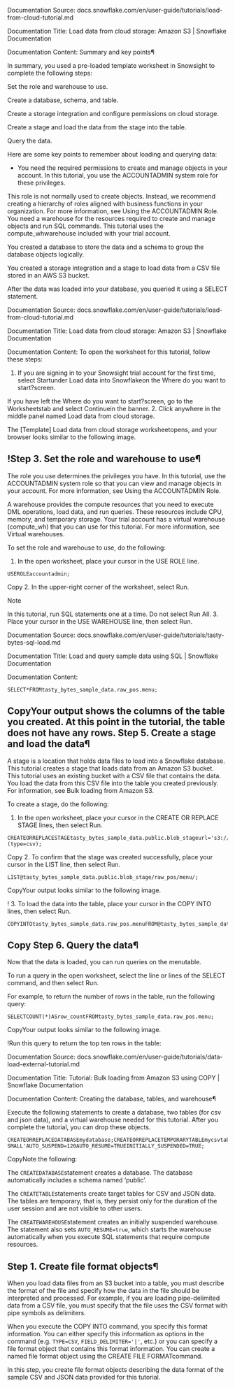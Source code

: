 Documentation Source:
docs.snowflake.com/en/user-guide/tutorials/load-from-cloud-tutorial.md

Documentation Title:
Load data from cloud storage: Amazon S3 | Snowflake Documentation

Documentation Content:
Summary and key points¶

In summary, you used a pre-loaded template worksheet in Snowsight to complete the following steps:

Set the role and warehouse to use.

Create a database, schema, and table.

Create a storage integration and configure permissions on cloud storage.

Create a stage and load the data from the stage into the table.

Query the data.


Here are some key points to remember about loading and querying data:

* You need the required permissions to create and manage objects in your account. In this tutorial,
you use the ACCOUNTADMIN system role for these privileges.

This role is not normally used to create objects. Instead, we recommend creating a hierarchy of
roles aligned with business functions in your organization. For more information, see
Using the ACCOUNTADMIN Role.
You need a warehouse for the resources required to create and manage objects and run SQL commands.
This tutorial uses the compute\_whwarehouse included with your trial account.

You created a database to store the data and a schema to group the database objects logically.

You created a storage integration and a stage to load data from a CSV file stored in an AWS S3 bucket.

After the data was loaded into your database, you queried it using a SELECT statement.



Documentation Source:
docs.snowflake.com/en/user-guide/tutorials/load-from-cloud-tutorial.md

Documentation Title:
Load data from cloud storage: Amazon S3 | Snowflake Documentation

Documentation Content:
To open
the worksheet for this tutorial, follow these steps:

1. If you are signing in to your Snowsight trial account for the first time,
select Startunder Load data into Snowflakeon the
Where do you want to start?screen.

If you have left the Where do you want to start?screen, go to the
Worksheetstab and select Continuein the banner.
2. Click anywhere in the middle panel named Load data from cloud storage.

The [Template] Load data from cloud storage worksheetopens, and your browser
looks similar to the following image.

!Step 3. Set the role and warehouse to use¶
------------------------------------------

The role you use determines the privileges you have. In this tutorial, use the
ACCOUNTADMIN system role so that you can view and manage objects in your account.
For more information, see Using the ACCOUNTADMIN Role.

A warehouse provides the compute resources that you need to execute DML operations, load data,
and run queries. These resources include CPU, memory, and temporary storage. Your
trial account has a virtual warehouse (compute\_wh) that you can use for this
tutorial. For more information, see Virtual warehouses.

To set the role and warehouse to use, do the following:

1. In the open worksheet, place your cursor in the USE ROLE line.


```
USEROLEaccountadmin;
```
Copy
2. In the upper-right corner of the worksheet, select Run.

Note

In this tutorial, run SQL statements one at a time. Do not select Run All.
3. Place your cursor in the USE WAREHOUSE line, then select Run.



Documentation Source:
docs.snowflake.com/en/user-guide/tutorials/tasty-bytes-sql-load.md

Documentation Title:
Load and query sample data using SQL | Snowflake Documentation

Documentation Content:
```
SELECT*FROMtasty_bytes_sample_data.raw_pos.menu;
```
CopyYour output shows the columns of the table you created. At this point in the tutorial, the
table does not have any rows.
Step 5. Create a stage and load the data¶
-----------------------------------------

A stage is a location that holds data files to load into a Snowflake database. This tutorial creates
a stage that loads data from an Amazon S3 bucket. This tutorial uses an existing bucket with
a CSV file that contains the data. You load the data from this CSV file into the table you created
previously. For information, see Bulk loading from Amazon S3.

To create a stage, do the following:

1. In the open worksheet, place your cursor in the CREATE OR REPLACE STAGE lines, then select Run.


```
CREATEORREPLACESTAGEtasty_bytes_sample_data.public.blob_stageurl='s3://sfquickstarts/tastybytes/'file_format=(type=csv);
```
Copy
2. To confirm that the stage was created successfully, place your cursor in the LIST line,
then select Run.


```
LIST@tasty_bytes_sample_data.public.blob_stage/raw_pos/menu/;
```
CopyYour output looks similar to the following image.

!
3. To load the data into the table, place your cursor in the COPY INTO lines, then select Run.


```
COPYINTOtasty_bytes_sample_data.raw_pos.menuFROM@tasty_bytes_sample_data.public.blob_stage/raw_pos/menu/;
```
Copy
Step 6. Query the data¶
-----------------------

Now that the data is loaded, you can run queries on the menutable.

To run a query in the open worksheet, select the line or lines of the SELECT command,
and then select Run.

For example, to return the number of rows in the table, run the following query:


```
SELECTCOUNT(*)ASrow_countFROMtasty_bytes_sample_data.raw_pos.menu;
```
CopyYour output looks similar to the following image.

!Run this query to return the top ten rows in the table:



Documentation Source:
docs.snowflake.com/en/user-guide/tutorials/data-load-external-tutorial.md

Documentation Title:
Tutorial: Bulk loading from Amazon S3 using COPY | Snowflake Documentation

Documentation Content:
Creating the database, tables, and warehouse¶

Execute the following statements to create a database, two tables (for csv and json data),
and a virtual warehouse needed for this tutorial. After you complete the tutorial, you can
drop these objects.


```
CREATEORREPLACEDATABASEmydatabase;CREATEORREPLACETEMPORARYTABLEmycsvtable(idINTEGER,last_nameSTRING,first_nameSTRING,companySTRING,emailSTRING,workphoneSTRING,cellphoneSTRING,streetaddressSTRING,citySTRING,postalcodeSTRING);CREATEORREPLACETEMPORARYTABLEmyjsontable(json_dataVARIANT);CREATEORREPLACEWAREHOUSEmywarehouseWITHWAREHOUSE_SIZE='X-SMALL'AUTO_SUSPEND=120AUTO_RESUME=TRUEINITIALLY_SUSPENDED=TRUE;
```
CopyNote the following:

The `CREATEDATABASE`statement creates a database. The database automatically includes a schema named ‘public’.

The `CREATETABLE`statements create target tables for CSV and JSON data. The tables are temporary, that is, they
persist only for the duration of the user session and are not visible to other users.

The `CREATEWAREHOUSE`statement creates an initially suspended warehouse. The
statement also sets `AUTO_RESUME=true`, which starts the warehouse automatically when
you execute SQL statements that require compute resources.

Step 1. Create file format objects¶
-----------------------------------

When you load data files from an S3 bucket into a table, you must describe the format of the file
and specify how the data in the file should be interpreted and processed. For example,
if you are loading pipe-delimited data from a CSV file, you must specify that the file
uses the CSV format with pipe symbols as delimiters.

When you execute the COPY INTO command, you specify this format information. You can
either specify this information as options in the command (e.g.
`TYPE=CSV`, `FIELD_DELIMITER='|'`, etc.) or you can specify a
file format object that contains this format information. You can create a named file
format object using the CREATE FILE FORMATcommand.

In this step, you create file format objects describing the data format of the sample CSV and
JSON data provided for this tutorial.



